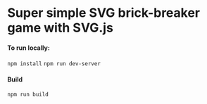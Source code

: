 # Super simple SVG brick-breaker game with SVG.js

#### To run locally:
`npm install`
`npm run dev-server`
#### Build
`npm run build`